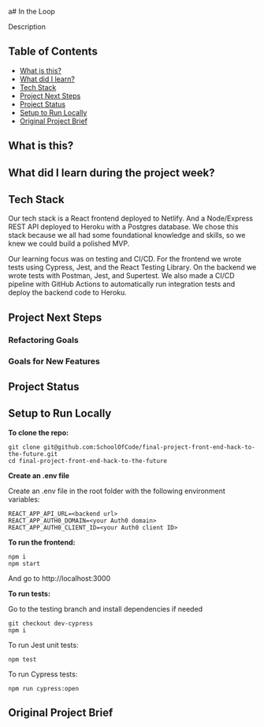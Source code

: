 a# In the Loop

Description

## Table of Contents

- [What is this?](#what-is-this?)
- [What did I learn?](#what-did-I-learn?)
- [Tech Stack](#tech-stack)
- [Project Next Steps](#project-next-steps)
- [Project Status](#project-status)
- [Setup to Run Locally](#setup)
- [Original Project Brief](#original-project-brief)

## What is this? <a name="what-is-this?"></a>

## What did I learn during the project week? <a name="what-did-I-learn?"></a>

## Tech Stack <a name="tech-stack"></a>

Our tech stack is a React frontend deployed to Netlify.
And a Node/Express REST API deployed to Heroku with a Postgres database.
We chose this stack because we all had some foundational knowledge and skills, so we knew we could build a polished MVP.

Our learning focus was on testing and CI/CD. For the frontend we wrote tests using Cypress, Jest, and the React Testing Library. On the backend we wrote tests with Postman, Jest, and Supertest. We also made a CI/CD pipeline with GitHub Actions to automatically run integration tests and deploy the backend code to Heroku.

## Project Next Steps <a name="project-next-steps"></a>

### Refactoring Goals

### Goals for New Features

## Project Status <a name="project-status"></a>

## Setup to Run Locally <a name="setup"></a>

**To clone the repo:**

```
git clone git@github.com:SchoolOfCode/final-project-front-end-hack-to-the-future.git
cd final-project-front-end-hack-to-the-future
```

**Create an .env file**

Create an .env file in the root folder with the following environment variables:

```
REACT_APP_API_URL=<backend url>
REACT_APP_AUTH0_DOMAIN=<your Auth0 domain>
REACT_APP_AUTH0_CLIENT_ID=<your Auth0 client ID>
```

**To run the frontend:**

```
npm i
npm start
```

And go to http://localhost:3000

**To run tests:**

Go to the testing branch and install dependencies if needed

```
git checkout dev-cypress
npm i
```

To run Jest unit tests:

```
npm test
```

To run Cypress tests:

```
npm run cypress:open
```

## Original Project Brief <a name="original-project-brief"></a>

